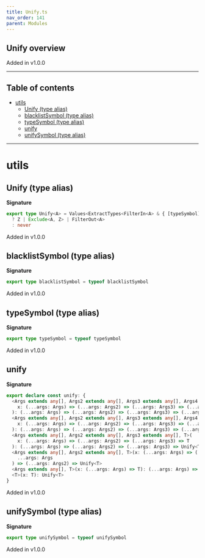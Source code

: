 ```yaml
---
title: Unify.ts
nav_order: 141
parent: Modules
---
```


## Unify overview

Added in v1.0.0

---

<h2 class="text-delta">Table of contents</h2>

- [utils](#utils)
  - [Unify (type alias)](#unify-type-alias)
  - [blacklistSymbol (type alias)](#blacklistsymbol-type-alias)
  - [typeSymbol (type alias)](#typesymbol-type-alias)
  - [unify](#unify)
  - [unifySymbol (type alias)](#unifysymbol-type-alias)

---

# utils

## Unify (type alias)

**Signature**

```ts
export type Unify<A> = Values<ExtractTypes<FilterIn<A> & { [typeSymbol]: A }>> extends infer Z
  ? Z | Exclude<A, Z> | FilterOut<A>
  : never
```

Added in v1.0.0

## blacklistSymbol (type alias)

**Signature**

```ts
export type blacklistSymbol = typeof blacklistSymbol
```

Added in v1.0.0

## typeSymbol (type alias)

**Signature**

```ts
export type typeSymbol = typeof typeSymbol
```

Added in v1.0.0

## unify

**Signature**

```ts
export declare const unify: {
  <Args extends any[], Args2 extends any[], Args3 extends any[], Args4 extends any[], Args5 extends any[], T>(
    x: (...args: Args) => (...args: Args2) => (...args: Args3) => (...args: Args4) => (...args: Args5) => T
  ): (...args: Args) => (...args: Args2) => (...args: Args3) => (...args: Args4) => (...args: Args5) => Unify<T>
  <Args extends any[], Args2 extends any[], Args3 extends any[], Args4 extends any[], T>(
    x: (...args: Args) => (...args: Args2) => (...args: Args3) => (...args: Args4) => T
  ): (...args: Args) => (...args: Args2) => (...args: Args3) => (...args: Args4) => Unify<T>
  <Args extends any[], Args2 extends any[], Args3 extends any[], T>(
    x: (...args: Args) => (...args: Args2) => (...args: Args3) => T
  ): (...args: Args) => (...args: Args2) => (...args: Args3) => Unify<T>
  <Args extends any[], Args2 extends any[], T>(x: (...args: Args) => (...args: Args2) => T): (
    ...args: Args
  ) => (...args: Args2) => Unify<T>
  <Args extends any[], T>(x: (...args: Args) => T): (...args: Args) => Unify<T>
  <T>(x: T): Unify<T>
}
```

Added in v1.0.0

## unifySymbol (type alias)

**Signature**

```ts
export type unifySymbol = typeof unifySymbol
```

Added in v1.0.0
